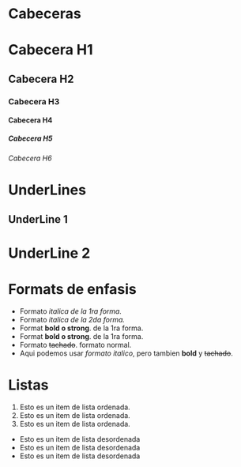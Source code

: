 # Cabeceras 
# Cabecera H1
## Cabecera H2
### Cabecera H3
#### Cabecera H4
##### Cabecera H5
###### Cabecera H6

# UnderLines

UnderLine 1
----------

UnderLine 2
==========


# Formats de enfasis
- Formato *italica de la 1ra forma.*
- Formato _italica de la 2da forma._
- Format **bold o strong**. de la 1ra forma.
- Format __bold o strong__. de la 1ra forma.
- Formato ~~tachado~~. formato normal.
- Aqui podemos usar *formato italico*, pero tambien **bold** y  ~~tachado~~.

# Listas
1. Esto es un item de lista ordenada.
2. Esto es un item de lista ordenada.
3. Esto es un item de lista ordenada.
- Esto es un item de lista desordenada
- Esto es un item de lista desordenada
- Esto es un item de lista desordenada